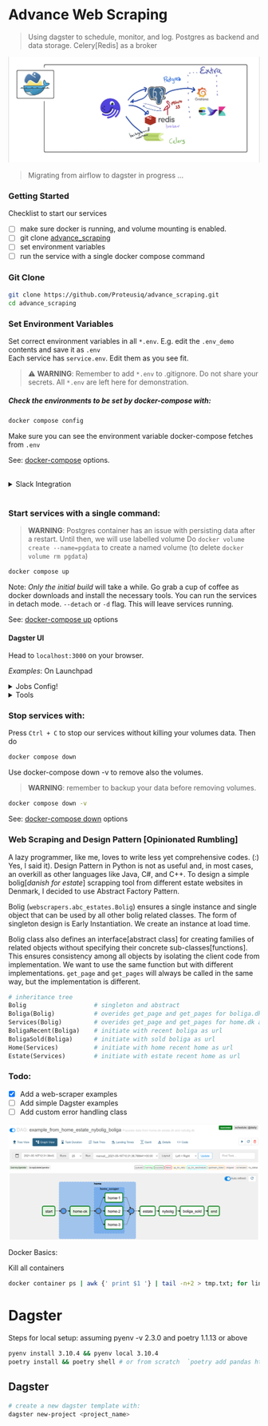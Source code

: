 # Advance Web Scraping
> Using dagster to schedule, monitor, and log. Postgres as backend and data storage. Celery[Redis] as a broker


![advance_image](images/advance_design.jpg)

> Migrating from airflow to dagster in progress ...

### Getting Started
Checklist to start our services

- [ ] make sure docker is running, and volume mounting is enabled.
- [ ] git clone [advance_scraping](https://github.com/Proteusiq/advance_scraping.git)
- [ ] set environment variables
- [ ] run the service with a single docker compose command

### Git Clone
```bash
git clone https://github.com/Proteusiq/advance_scraping.git
cd advance_scraping
```


### Set Environment Variables

Set correct environment variables in all `*.env`. E.g. edit the `.env_demo` contents and save it as `.env`<br>
Each service has `service.env`. Edit them as you see fit.
> ⚠️ **WARNING**: Remember to add  `*.env` to .gitignore. Do not share your secrets. All `*.env` are left here for demonstration.

##### Check the environments to be set by docker-compose with:

```bash
docker compose config
```

Make sure you can see the environment variable docker-compose fetches from `.env`

See: [docker-compose](https://docs.docker.com/compose/reference/overview/) options.

<br>
<details><summary>Slack Integration</summary>
<p>

### How to Step-up Slack
Checklist to set slack integration

 - [ ] Create [Slack APP](https://api.slack.com/apps/) for a given channel
 - [ ] In `OAuth Tokens for Your Workspace` get the Bot User OAuth Token and set it in .env SLACK_TOKEN
 - [ ] Set `Bot Token Scopes` to `chat:write.customize`
 - [ ] Extra `Restrict API Token Usage` whitelist IP Address
 - [ ] In a given channel invite the bot e.g. `@BotName`

</p>
</details>

<br>

### Start services with a single command:

> **WARNING**: Postgres container has an issue with persisting data after a restart. Until then, we will use labelled volume
> Do `docker volume create --name=pgdata` to create a named volume (to delete `docker volume rm pgdata`)

```bash
docker compose up
```

Note: _Only the initial build_ will take a while. Go grab a cup of coffee as docker downloads and install the necessary tools. 
You can run the services in detach mode. `--detach` or `-d` flag. This will leave services running.

See: [docker-compose up](https://docs.docker.com/compose/reference/up/) options


#### Dagster UI
Head to `localhost:3000` on your browser. 

_Examples_: On Launchpad

<details>
  <summary>Jobs Config!</summary>

Running `make_service_job` requires config:
```yaml
ops:
  estate_service:
    config:
      url: "https://www.estate.dk/Services/PropertySearch/Search"
  nybolig_service:
    config:
      url: "https://www.nybolig.dk/Services/PropertySearch/Search"
resources:
  warehouse:
    config:
      table_name: services
```

example: `make_boliga_job` recent estates
```yaml
ops:
  get_boliga:
    config:
      start_page: 0
      end_page: 100
      pagesize: 800
      url: https://api.boliga.dk/api/v2/search/results
resources:
  warehouse:
    config:
      table_name: boliga_current
```

example: `make_boliga_job` sold estates
```yaml
ops:
  get_boliga:
    config:
      start_page: 0
      end_page: 100
      pagesize: 800
resources:
  warehouse:
    config:
      table_name: "boliga_sold"
```

</details>

<details>
  <summary>Tools</summary>

## UI Services:
![advance_image](images/airflow_dag.png)
- ##### Dagster:  `address:` __localhost:3000__ 
- ##### pgAdmin: `address:` __localhost:5050__ `default_email:` __pgadmin@example.com__ `default_pwd`: __admin__
- ##### minio: `address:` __localhost:9000__ `default_key:` __danpra__ `default_secret:` __miniopwd__


#### Postgres Admin Tool
Head to `localhost:5050`. Login with credentials used in your environment PGADMIN_DEFAULT_EMAIL and PGADMIN_DEFAULT_PASSWORD variables. Example: `danpra@example.com` and password `postgrespwd`

![postgres_image](images/pgAdmin_login.png)

Adding a connection to `postgres` DB in `pgAdmin`, click `Add New Server`. Type any name and select `Connection`. Name:Boliga > Host name/address: `postgres`: Postgres Username and Password and click `Save`
  
 ![postgres_image](images/pgAdmin_connection.png) 


# Dagster's Architecture:
[Coming soon]

</details>

### Stop services with:
Press `Ctrl + C` to stop our services without killing your volumes data. Then do

```bash
docker compose down
```

Use docker-compose down -v to remove also the volumes. 
> **WARNING**: remember to backup your data before removing volumes. 

```bash
docker compose down -v
```
See: [docker-compose down](https://docs.docker.com/compose/reference/down/) options
### Web Scraping and Design Pattern [Opinionated Rumbling]
A lazy programmer, like me, loves to write less yet comprehensive codes. (:) Yes, I said it). Design Pattern in Python is not as useful and, in most cases, an overkill as other languages like Java, C#, and C++. To design a simple bolig[_danish for estate_] scrapping tool from different estate websites in Denmark, I decided to use Abstract Factory Pattern.

Bolig (`webscrapers.abc_estates.Bolig`) ensures a single instance and single object that can be used by all other bolig related classes. The form of singleton design is Early Instantiation. We create an instance at load time. 

Bolig class also defines an interface[abstract class] for creating families of related objects without specifying their concrete sub-classes[functions]. This ensures consistency among all objects by isolating the client code from implementation. We want to use the same function but with different implementations. `get_page` and `get_pages` will always be called in the same way, but the implementation is different.

```python
# inheritance tree
Bolig                   # singleton and abstract
Boliga(Bolig)           # overides get_page and get_pages for boliga.dk api logic
Services(Bolig)         # overides get_page and get_pages for home.dk and estate.dk api logic
BoligaRecent(Boliga)    # initiate with recent boliga as url
BoligaSold(Boliga)      # initiate with sold boliga as url
Home(Services)          # initiate with home recent home as url
Estate(Services)        # initiate with estate recent home as url
```


### Todo:
- [X] Add a web-scraper examples
- [ ] Add simple Dagster examples
- [ ] Add custom error handling class

![dev](images/flow_example.png)


Docker Basics:

Kill all containers
```bash
docker container ps | awk {' print $1 '} | tail -n+2 > tmp.txt; for line in $(cat tmp.txt); do docker container kill $line; done; rm tmp.txt
```


# Dagster

Steps for local setup: assuming pyenv -v 2.3.0 and poetry 1.1.13 or above
```bash
pyenv install 3.10.4 && pyenv local 3.10.4
poetry install && poetry shell # or from scratch  `poetry add pandas httpx sqlalchemy psycopg2-binary dagster dagit`
```

## Dagster
```bash
# create a new dagster template with:
dagster new-project <project_name> 
```
